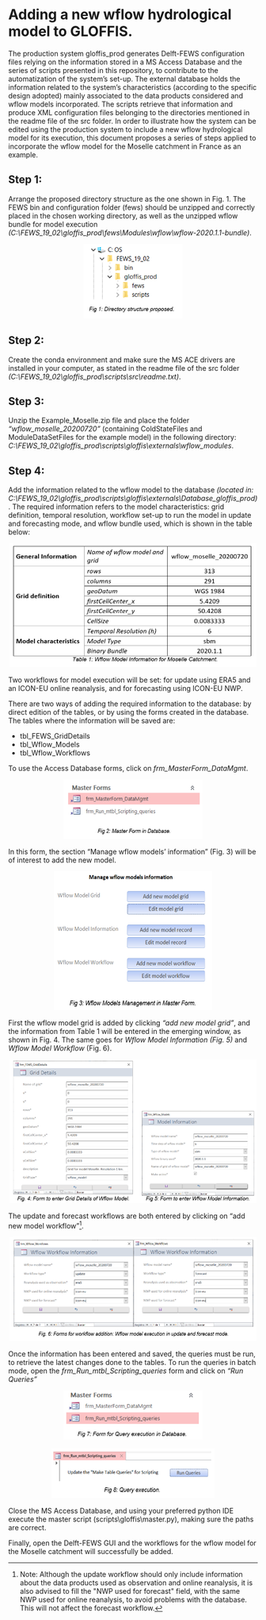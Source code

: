 # Adding a new wflow hydrological model to GLOFFIS.

The production system gloffis_prod generates Delft-FEWS configuration files relying on the information stored in a MS Access Database and the series of scripts presented in this repository, to contribute to the automatization of the system’s set-up. The external database holds the information related to the system’s characteristics (according to the specific design adopted) mainly associated to the data products considered and wflow models incorporated. The scripts retrieve that information and produce XML configuration files belonging to the directories mentioned in the readme file of the src folder.
In order to illustrate how the system can be edited using the production system to include a new wflow hydrological model for its execution, this document proposes a series of steps applied to incorporate the wflow model for the Moselle catchment in France as an example.

## Step 1: 

Arrange the proposed directory structure as the one shown in Fig. 1. The FEWS bin and configuration folder (fews) should be unzipped and correctly placed in the chosen working directory, as well as the unzipped wflow bundle for model execution *(C:\FEWS_19_02\gloffis_prod\fews\Modules\wflow\wflow-2020.1.1-bundle)*.

<p align="center">
<img width="200" height="150" src="https://github.com/a-onate/gloffis_prod/blob/main/doc/images/add_wflow_model_fig1.png">
</p>


## Step 2: 
Create the conda environment and make sure the MS ACE drivers are installed in your computer, as stated in the readme file of the src folder *(C:\FEWS_19_02\gloffis_prod\scripts\src\readme.txt)*. 

## Step 3: 

Unzip the Example_Moselle.zip file and place the folder *“wflow_moselle_20200720”* (containing ColdStateFiles and ModuleDataSetFiles for the example model) in the following directory: *C:\FEWS_19_02\gloffis_prod\scripts\gloffis\externals\wflow_modules*. 

## Step 4:

Add the information related to the wflow model to the database *(located in: C:\FEWS_19_02\gloffis_prod\scripts\gloffis\externals\Database_gloffis_prod)*. The required information refers to the model characteristics: grid definition, temporal resolution, workflow set-up to run the model in update and forecasting mode, and wflow bundle used, which is shown in the table below: 

<p align="center">
<img width="500" height="250" src="https://github.com/a-onate/gloffis_prod/blob/main/doc/images/add_wflow_model_table1.png">
</p>

Two workflows for model execution will be set: for update using ERA5 and an ICON-EU online reanalysis, and for forecasting using ICON-EU NWP. 

There are two ways of adding the required information to the database: by direct edition of the tables, or by using the forms created in the database. 
The tables where the information will be saved are: 

- tbl_FEWS_GridDetails 
- tbl_Wflow_Models
- tbl_Wflow_Workflows

To use the Access Database forms, click on *frm_MasterForm_DataMgmt*. 

<p align="center">
<img width="280" height="120" src="https://github.com/a-onate/gloffis_prod/blob/main/doc/images/add_wflow_model_fig2.png">
</p>

In this form, the section “Manage wflow models’ information” (Fig. 3) will be of interest to add the new model. 

<p align="center">
<img width="320" height="280" src="https://github.com/a-onate/gloffis_prod/blob/main/doc/images/add_wflow_model_fig3.png">
</p>

First the wflow model grid is added by clicking *“add new model grid”*, and the information from Table 1 will be entered in the emerging window, as shown in Fig. 4. The same goes for *Wflow Model Information (Fig. 5)* and *Wflow Model Workflow* (Fig. 6).

<p align="center">
<img width="500" height="290" src="https://github.com/a-onate/gloffis_prod/blob/main/doc/images/add_wflow_model_fig4_5.png">
</p>

The update and forecast workflows are both entered by clicking on “add new model workflow”[^1].

<p align="center">
<img width="500" height="210" src="https://github.com/a-onate/gloffis_prod/blob/main/doc/images/add_wflow_model_fig6.png">
</p>

Once the information has been entered and saved, the queries must be run, to retrieve the latest changes done to the tables. To run the queries in batch mode, open the *frm_Run_mtbl_Scripting_queries* form and click on *“Run Queries”*

<p align="center">
<img width="280" height="100" src="https://github.com/a-onate/gloffis_prod/blob/main/doc/images/add_wflow_model_fig7.png">
</p>

<p align="center">
<img width="330" height="100" src="https://github.com/a-onate/gloffis_prod/blob/main/doc/images/add_wflow_model_fig8.png">
</p>

Close the MS Access Database, and using your preferred python IDE execute the master script (scripts\gloffis\master.py), making sure the paths are correct. 

Finally, open the Delft-FEWS GUI and the workflows for the wflow model for the Moselle catchment will successfully be added. 


[^1]: Note: Although the update workflow should only include information about the data products used as observation and online reanalysis, it is also advised to fill the "NWP used for forecast" field, with the same NWP used for online reanalysis, to avoid problems with the database.  This will not affect the forecast workflow.
